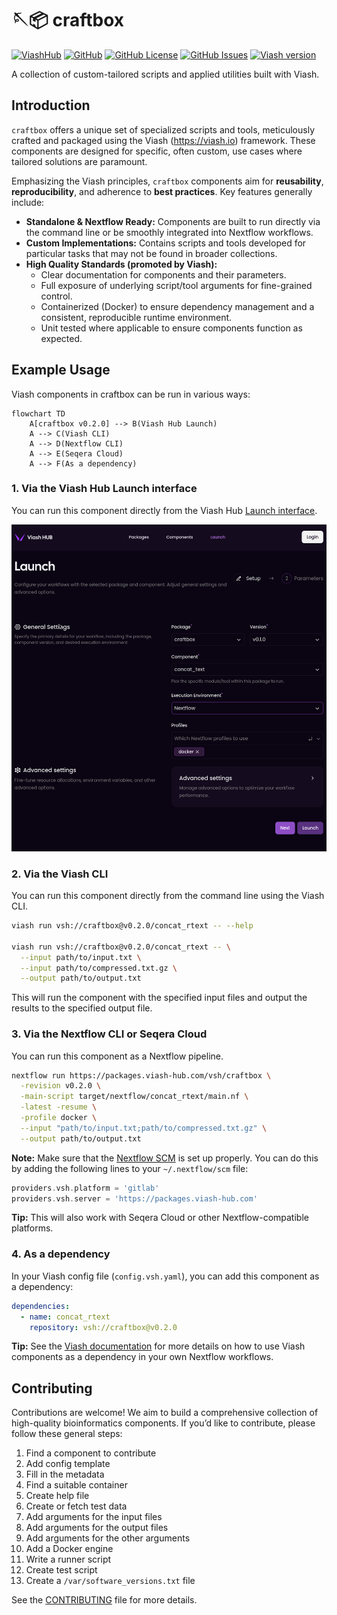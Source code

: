 

# 🪡📦 craftbox

[![ViashHub](https://img.shields.io/badge/ViashHub-craftbox-7a4baa.svg)](https://www.viash-hub.com/packages/craftbox)
[![GitHub](https://img.shields.io/badge/GitHub-viash--hub%2Fcraftbox-blue.svg)](https://github.com/viash-hub/craftbox)
[![GitHub
License](https://img.shields.io/github/license/viash-hub/craftbox.svg)](https://github.com/viash-hub/craftbox/blob/main/LICENSE)
[![GitHub
Issues](https://img.shields.io/github/issues/viash-hub/craftbox.svg)](https://github.com/viash-hub/craftbox/issues)
[![Viash
version](https://img.shields.io/badge/Viash-v0.9.4-blue.svg)](https://viash.io)

A collection of custom-tailored scripts and applied utilities built with
Viash.

## Introduction

`craftbox` offers a unique set of specialized scripts and tools,
meticulously crafted and packaged using the Viash (https://viash.io)
framework. These components are designed for specific, often custom, use
cases where tailored solutions are paramount.

Emphasizing the Viash principles, `craftbox` components aim for
**reusability**, **reproducibility**, and adherence to **best
practices**. Key features generally include:

- **Standalone & Nextflow Ready:** Components are built to run directly
  via the command line or be smoothly integrated into Nextflow
  workflows.
- **Custom Implementations:** Contains scripts and tools developed for
  particular tasks that may not be found in broader collections.
- **High Quality Standards (promoted by Viash):**
  - Clear documentation for components and their parameters.
  - Full exposure of underlying script/tool arguments for fine-grained
    control.
  - Containerized (Docker) to ensure dependency management and a
    consistent, reproducible runtime environment.
  - Unit tested where applicable to ensure components function as
    expected.

## Example Usage

Viash components in craftbox can be run in various ways:

``` mermaid lang="mermaid"
flowchart TD
    A[craftbox v0.2.0] --> B(Viash Hub Launch)
    A --> C(Viash CLI)
    A --> D(Nextflow CLI)
    A --> E(Seqera Cloud)
    A --> F(As a dependency)
```

### 1. Via the Viash Hub Launch interface

You can run this component directly from the Viash Hub [Launch
interface](https://www.viash-hub.com/launch?package=craftbox&version=v0.2.0&component=concat_rtext&runner=Executable).

![](docs/viash-hub.png)

### 2. Via the Viash CLI

You can run this component directly from the command line using the
Viash CLI.

``` bash
viash run vsh://craftbox@v0.2.0/concat_rtext -- --help

viash run vsh://craftbox@v0.2.0/concat_rtext -- \
  --input path/to/input.txt \
  --input path/to/compressed.txt.gz \
  --output path/to/output.txt
```

This will run the component with the specified input files and output
the results to the specified output file.

### 3. Via the Nextflow CLI or Seqera Cloud

You can run this component as a Nextflow pipeline.

``` bash
nextflow run https://packages.viash-hub.com/vsh/craftbox \
  -revision v0.2.0 \
  -main-script target/nextflow/concat_rtext/main.nf \
  -latest -resume \
  -profile docker \
  --input "path/to/input.txt;path/to/compressed.txt.gz" \
  --output path/to/output.txt
```

**Note:** Make sure that the [Nextflow
SCM](https://www.nextflow.io/docs/latest/git.html#git-configuration) is
set up properly. You can do this by adding the following lines to your
`~/.nextflow/scm` file:

``` groovy
providers.vsh.platform = 'gitlab'
providers.vsh.server = 'https://packages.viash-hub.com'
```

**Tip:** This will also work with Seqera Cloud or other
Nextflow-compatible platforms.

### 4. As a dependency

In your Viash config file (`config.vsh.yaml`), you can add this
component as a dependency:

``` yaml
dependencies:
  - name: concat_rtext
    repository: vsh://craftbox@v0.2.0
```

**Tip:** See the [Viash
documentation](https://viash.io/guide/nextflow_vdsl3/create-a-pipeline.html#pipeline-as-a-component)
for more details on how to use Viash components as a dependency in your
own Nextflow workflows.

## Contributing

Contributions are welcome! We aim to build a comprehensive collection of
high-quality bioinformatics components. If you’d like to contribute,
please follow these general steps:

1.  Find a component to contribute
2.  Add config template
3.  Fill in the metadata
4.  Find a suitable container
5.  Create help file
6.  Create or fetch test data
7.  Add arguments for the input files
8.  Add arguments for the output files
9.  Add arguments for the other arguments
10. Add a Docker engine
11. Write a runner script
12. Create test script
13. Create a `/var/software_versions.txt` file

See the
[CONTRIBUTING](https://github.com/viash-hub/craftbox/blob/main/CONTRIBUTING.md)
file for more details.

